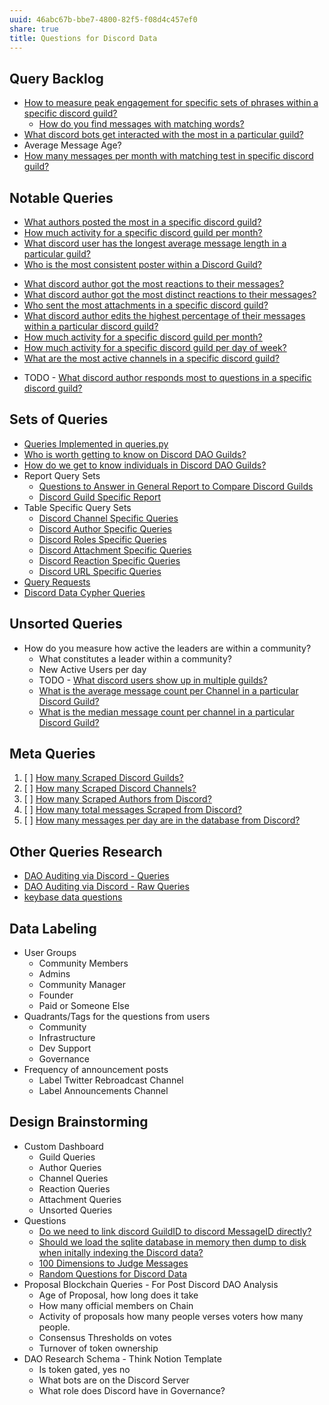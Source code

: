 ```yaml
---
uuid: 46abc67b-bbe7-4800-82f5-f08d4c457ef0
share: true
title: Questions for Discord Data
---
```

## Query Backlog

* [How to measure peak engagement for specific sets of phrases within a specific discord guild?](/undefined)
	* [How do you find messages with matching words?](/undefined)
* [What discord bots get interacted with the most in a particular guild?](/undefined) 
* Average Message Age?
* [How many messages per month with matching test in specific discord guild?](/undefined)
## Notable Queries

* [What authors posted the most in a specific discord guild?](/7922cc2d-f1cc-435d-832d-5fa4d555b121)
* [How much activity for a specific discord guild per month?](/efcd6f7d-b36e-4032-b89b-0fe9fd5a0da9)
* [What discord user has the longest average message length in a particular guild?](/2f4fd09e-24a3-4359-81b2-049742a03610)
*  [Who is the most consistent poster within a Discord Guild?](/dba668aa-bb99-46d5-9942-9f41bed27766)
- [What discord author got the most reactions to their messages?](/31ea5eb0-424d-4bac-ac87-dcc463b5d92d)
- [What discord author got the most distinct reactions to their messages?](/1045dbd7-8a3e-4975-8dea-fe81c3c354d1)
- [Who sent the most attachments in a specific discord guild?](/bb1fc99d-24cc-4ea2-9110-3bf7d695ac03)
- [What discord author edits the highest percentage of their messages within a particular discord guild?](/80a2d7fc-3d80-420a-ba6b-d9bd41206606)
- [How much activity for a specific discord guild per month?](/efcd6f7d-b36e-4032-b89b-0fe9fd5a0da9)
- [How much activity for a specific discord guild per day of week?](/7cd7bef3-c7ca-4d80-b02b-ba6552b6087c)
- [What are the most active channels in a specific discord guild?](/45f50e6a-fb81-4f7c-87b6-70785da72633)
* TODO - [What discord author responds most to questions in a specific discord guild?](/undefined)
## Sets of Queries

* [Queries Implemented in queries.py](/undefined)
* [Who is worth getting to know on Discord DAO Guilds?](/315a04ff-5358-4d9f-840e-09c7ab7ea1a2)
* [How do we get to know individuals in Discord DAO Guilds?](/d9749f38-2694-405a-a5af-4ef357f29d9c)
* Report Query Sets
	* [Questions to Answer in General Report to Compare Discord Guilds](/0c4bbdac-febf-4e8e-861f-c36ef88a71c9)
	* [Discord Guild Specific Report](/a41f63f6-9eaf-41bb-8e62-e47ffa29cb92)
* Table Specific Query Sets
	* [Discord Channel Specific Queries](/undefined)
	* [Discord Author Specific Queries](/undefined)
	* [Discord Roles Specific Queries](/undefined)
	* [Discord Attachment Specific Queries](/undefined)
	* [Discord Reaction Specific Queries](/undefined)
	* [Discord URL Specific Queries](/undefined)
* [Query Requests](/undefined)
* [Discord Data Cypher Queries](/75f91c17-64d4-4aa6-a84f-40c2613a7ab7)
## Unsorted Queries

* How do you measure how active the leaders are within a community?
	* What constitutes a leader within a community?
	* New Active Users per day
	* TODO - [What discord users show up in multiple guilds?](/1151704f-92c1-4273-9a2a-af361dfb88be)
	* [What is the average message count per Channel in a particular Discord Guild?](/ad60bd2d-b872-4d0b-8f13-6f4214896871)
	* [What is the median message count per channel in a particular Discord Guild?](/3fbf2fad-a355-4b8d-8d2d-0133ec53773d)
## Meta Queries

1. [ ] [How many Scraped Discord Guilds?](/undefined)
2. [ ] [How many Scraped Discord Channels?](/undefined)
3. [ ] [How many Scraped Authors from Discord?](/undefined)
4. [ ] [How many total messages Scraped from Discord?](/undefined)
5. [ ] [How many messages per day are in the database from Discord?](/undefined)

## Other Queries Research

- [DAO Auditing via Discord - Queries](/d5e65c1e-f806-49b1-87dd-bd9c24220f03)
- [DAO Auditing via Discord - Raw Queries](/undefined)
- [keybase data questions](/e8844eeb-76f6-4df1-b639-dc776b63ffc1)
## Data Labeling

* User Groups
	* Community Members
	* Admins
	* Community Manager
	* Founder
	* Paid or Someone Else
* Quadrants/Tags for the questions from users
	* Community
	* Infrastructure
	* Dev Support
	* Governance
* Frequency of announcement posts
	* Label Twitter Rebroadcast Channel
	* Label Announcements Channel

## Design Brainstorming

* Custom Dashboard
	* Guild Queries
	* Author Queries
	* Channel Queries
	* Reaction Queries
	* Attachment Queries
	* Unsorted Queries
* Questions
	* [Do we need to link discord GuildID to discord MessageID directly?](/undefined)
	* [Should we load the sqlite database in memory then dump to disk when initally indexing the Discord data?](/undefined)
	* [100 Dimensions to Judge Messages](/undefined)
	* [Random Questions for Discord Data](/a0e190a2-4225-4937-b81d-45fd29e0c4ce)
* Proposal Blockchain Queries - For Post Discord DAO Analysis
	* Age of Proposal, how long does it take
	* How many official members on Chain
	* Activity of proposals how many people verses voters how many people.
	* Consensus Thresholds on votes
	* Turnover of token ownership
* DAO Research Schema - Think Notion Template
	* Is token gated, yes no
	* What bots are on the Discord Server
	* What role does Discord have in Governance?